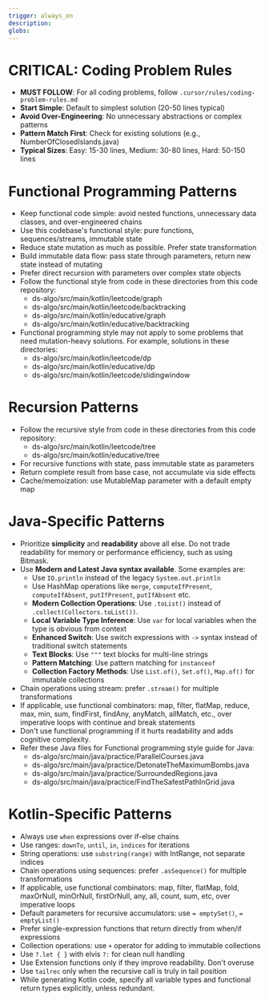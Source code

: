 ```yaml
---
trigger: always_on
description: 
globs: 
---
```


# CRITICAL: Coding Problem Rules
- **MUST FOLLOW**: For all coding problems, follow `.cursor/rules/coding-problem-rules.md`
- **Start Simple**: Default to simplest solution (20-50 lines typical)
- **Avoid Over-Engineering**: No unnecessary abstractions or complex patterns
- **Pattern Match First**: Check for existing solutions (e.g., NumberOfClosedIslands.java)
- **Typical Sizes**: Easy: 15-30 lines, Medium: 30-80 lines, Hard: 50-150 lines

# Functional Programming Patterns
- Keep functional code simple: avoid nested functions, unnecessary data classes, and over-engineered chains
- Use this codebase's functional style: pure functions, sequences/streams, immutable state
- Reduce state mutation as much as possible. Prefer state transformation
- Build immutable data flow: pass state through parameters, return new state instead of mutating
- Prefer direct recursion with parameters over complex state objects
- Follow the functional style from code in these directories from this code repository:
  - ds-algo/src/main/kotlin/leetcode/graph
  - ds-algo/src/main/kotlin/leetcode/backtracking
  - ds-algo/src/main/kotlin/educative/graph
  - ds-algo/src/main/kotlin/educative/backtracking
- Functional programming style may not apply to some problems that need mutation-heavy solutions. For example, solutions in these directories:
   - ds-algo/src/main/kotlin/leetcode/dp
   - ds-algo/src/main/kotlin/educative/dp
   - ds-algo/src/main/kotlin/leetcode/slidingwindow

# Recursion Patterns
- Follow the recursive style from code in these directories from this code repository:
  - ds-algo/src/main/kotlin/leetcode/tree
  - ds-algo/src/main/kotlin/educative/tree
- For recursive functions with state, pass immutable state as parameters
- Return complete result from base case, not accumulate via side effects
- Cache/memoization: use MutableMap parameter with a default empty map   

# Java-Specific Patterns
- Prioritize **simplicity** and **readability** above all else. Do not trade readability for memory or performance efficiency, such as using Bitmask.
- Use **Modern and Latest Java syntax available**. Some examples are:
  - Use `IO.println` instead of the legacy `System.out.println`
  - Use HashMap operations like `merge`, `computeIfPresent`, `computeIfAbsent`, `putIfPresent`, `putIfAbsent` etc. 
  - **Modern Collection Operations**: Use `.toList()` instead of `.collect(Collectors.toList())`.
  - **Local Variable Type Inference**: Use `var` for local variables when the type is obvious from context
  - **Enhanced Switch**: Use switch expressions with `->` syntax instead of traditional switch statements
  - **Text Blocks**: Use `"""` text blocks for multi-line strings
  - **Pattern Matching**: Use pattern matching for `instanceof`
  - **Collection Factory Methods**: Use `List.of()`, `Set.of()`, `Map.of()` for immutable collections
- Chain operations using stream: prefer `.stream()` for multiple transformations
- If applicable, use functional combinators: map, filter, flatMap, reduce, max, min, sum, findFirst, findAny, anyMatch, allMatch, etc., over imperative loops with continue and break statements
- Don't use functional programming if it hurts readability and adds cognitive complexity.
- Refer these Java files for Functional programming style guide for Java:
  - ds-algo/src/main/java/practice/ParallelCourses.java
  - ds-algo/src/main/java/practice/DetonateTheMaximumBombs.java
  - ds-algo/src/main/java/practice/SurroundedRegions.java
  - ds-algo/src/main/java/practice/FindTheSafestPathInGrid.java

# Kotlin-Specific Patterns
- Always use `when` expressions over if-else chains
- Use ranges: `downTo`, `until`, `in`, `indices` for iterations
- String operations: use `substring(range)` with IntRange, not separate indices
- Chain operations using sequences: prefer `.asSequence()` for multiple transformations
- If applicable, use functional combinators: map, filter, flatMap, fold, maxOrNull, minOrNull, firstOrNull, any, all, count, sum, etc, over imperative loops
- Default parameters for recursive accumulators: use `= emptySet()`, `= emptyList()`
- Prefer single-expression functions that return directly from when/if expressions
- Collection operations: use `+` operator for adding to immutable collections
- Use `?.let { }` with elvis `?:` for clean null handling
- Use Extension functions only if they improve readability. Don't overuse
- Use `tailrec` only when the recursive call is truly in tail position
- While generating Kotlin code, specify all variable types and functional return types explicitly, unless redundant.